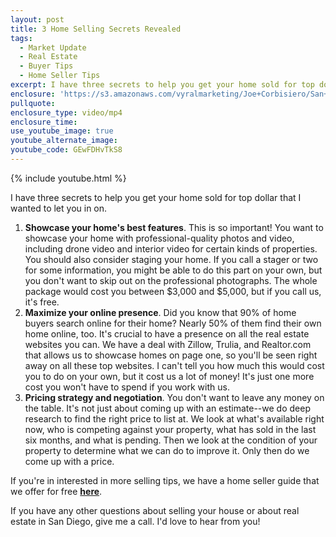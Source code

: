 ```yaml
---
layout: post
title: 3 Home Selling Secrets Revealed
tags:
  - Market Update
  - Real Estate
  - Buyer Tips
  - Home Seller Tips
excerpt: I have three secrets to help you get your home sold for top dollar that I wanted to let you in on.
enclosure: 'https://s3.amazonaws.com/vyralmarketing/Joe+Corbisiero/San+Diego+Real+Estate+3+Home+Selling+Secrets+Revealed.mp4'
pullquote:
enclosure_type: video/mp4
enclosure_time:
use_youtube_image: true
youtube_alternate_image:
youtube_code: GEwFDHvTkS8
---
```



{% include youtube.html %}

I have three secrets to help you get your home sold for top dollar that I wanted to let you in on.

1. **Showcase your home's best features**. This is so important! You want to showcase your home with professional-quality photos and video, including drone video and interior video for certain kinds of properties. You should also consider staging your home. If you call a stager or two for some information, you might be able to do this part on your own, but you don't want to skip out on the professional photographs. The whole package would cost you between $3,000 and $5,000, but if you call us, it's free.
2. **Maximize your online presence**. Did you know that 90% of home buyers search online for their home? Nearly 50% of them find their own home online, too. It's crucial to have a presence on all the real estate websites you can. We have a deal with Zillow, Trulia, and Realtor.com that allows us to showcase homes on page one, so you'll be seen right away on all these top websites. I can't tell you how much this would cost you to do on your own, but it cost us a lot of money! It's just one more cost you won't have to spend if you work with us.
3. **Pricing strategy and negotiation**. You don't want to leave any money on the table. It's not just about coming up with an estimate--we do deep research to find the right price to list at. We look at what's available right now, who is competing against your property, what has sold in the last six months, and what is pending. Then we look at the condition of your property to determine what we can do to improve it. Only then do we come up with a price.&nbsp;

If you're in interested in more selling tips, we have a home seller guide that we offer for free [**here**](http://joec.whisselrealty.com/home-valuation/).&nbsp;

If you have any other questions about selling your house or about real estate in San Diego, give me a call. I'd love to hear from you!